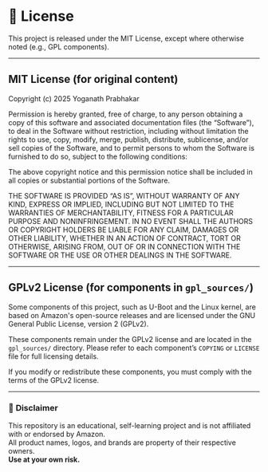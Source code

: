 # 📜 License

This project is released under the MIT License, except where otherwise noted (e.g., GPL components).

---

## MIT License (for original content)

Copyright (c) 2025 Yoganath Prabhakar

Permission is hereby granted, free of charge, to any person obtaining a copy of this software and associated documentation files (the “Software”), to deal in the Software without restriction, including without limitation the rights to use, copy, modify, merge, publish, distribute, sublicense, and/or sell copies of the Software, and to permit persons to whom the Software is furnished to do so, subject to the following conditions:

The above copyright notice and this permission notice shall be included in all copies or substantial portions of the Software.

THE SOFTWARE IS PROVIDED “AS IS”, WITHOUT WARRANTY OF ANY KIND, EXPRESS OR IMPLIED, INCLUDING BUT NOT LIMITED TO THE WARRANTIES OF MERCHANTABILITY, FITNESS FOR A PARTICULAR PURPOSE AND NONINFRINGEMENT. IN NO EVENT SHALL THE AUTHORS OR COPYRIGHT HOLDERS BE LIABLE FOR ANY CLAIM, DAMAGES OR OTHER LIABILITY, WHETHER IN AN ACTION OF CONTRACT, TORT OR OTHERWISE, ARISING FROM, OUT OF OR IN CONNECTION WITH THE SOFTWARE OR THE USE OR OTHER DEALINGS IN THE SOFTWARE.

---

## GPLv2 License (for components in `gpl_sources/`)

Some components of this project, such as U-Boot and the Linux kernel, are based on Amazon's open-source releases and are licensed under the GNU General Public License, version 2 (GPLv2).

These components remain under the GPLv2 license and are located in the `gpl_sources/` directory. Please refer to each component’s `COPYING` or `LICENSE` file for full licensing details.

If you modify or redistribute these components, you must comply with the terms of the GPLv2 license.

---

### 📌 **Disclaimer**  
This repository is an educational, self-learning project and is not affiliated with or endorsed by Amazon.  
All product names, logos, and brands are property of their respective owners.  
**Use at your own risk.**
